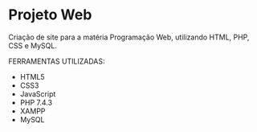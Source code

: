 # Projeto Web

Criação de site para a matéria Programação Web, utilizando HTML, PHP, CSS e MySQL.

FERRAMENTAS UTILIZADAS:
- HTML5
- CSS3
- JavaScript
- PHP 7.4.3
- XAMPP
- MySQL